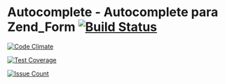 # Autocomplete - Autocomplete para Zend_Form [![Build Status](https://travis-ci.org/jacksonveroneze/autocomplete-php.svg?branch=master)](https://travis-ci.org/jacksonveroneze/autocomplete-php)

[![Code Climate](https://codeclimate.com/github/jacksonveroneze/autocomplete-php/badges/gpa.svg)](https://codeclimate.com/github/jacksonveroneze/autocomplete-php)

[![Test Coverage](https://codeclimate.com/github/jacksonveroneze/autocomplete-php/badges/coverage.svg)](https://codeclimate.com/github/jacksonveroneze/autocomplete-php/coverage)

[![Issue Count](https://codeclimate.com/github/jacksonveroneze/autocomplete-php/badges/issue_count.svg)](https://codeclimate.com/github/jacksonveroneze/autocomplete-php)
